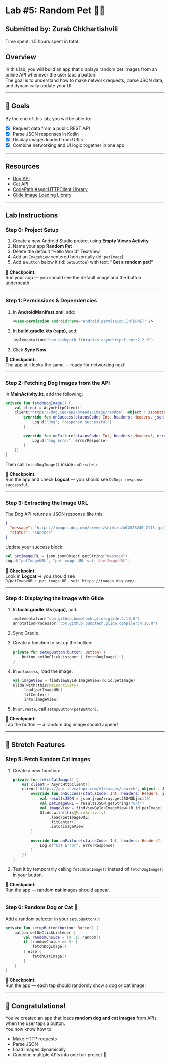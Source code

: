 # Lab #5: Random Pet 🐶🐱
## Submitted by: Zurab Chkhartishvili
Time spent: 1.5 hours spent in total
## Overview

In this lab, you will build an app that displays random pet images from an online API whenever the user taps a button.  
The goal is to understand how to make network requests, parse JSON data, and dynamically update your UI.

---

## 🎯 Goals

By the end of this lab, you will be able to:
- [x] Request data from a public REST API
- [x] Parse JSON responses in Kotlin
- [x] Display images loaded from URLs
- [x] Combine networking and UI logic together in one app

---

## Resources

- [Dog API](https://dog.ceo/dog-api/)
- [Cat API](https://thecatapi.com/)
- [CodePath AsyncHTTPClient Library](https://github.com/codepath/AsyncHttpClient)
- [Glide Image Loading Library](https://github.com/bumptech/glide)

---

## Lab Instructions

### Step 0: Project Setup

1. Create a new Android Studio project using **Empty Views Activity**
2. Name your app **Random Pet**
3. Delete the default “Hello World” TextView
4. Add an `ImageView` centered horizontally (id: `petImage`)
5. Add a `Button` below it (id: `petButton`) with text: **"Get a random pet!"**

🎯 **Checkpoint:**  
Run your app — you should see the default image and the button underneath.

---

### Step 1: Permissions & Dependencies

1. In **AndroidManifest.xml**, add:
    ```xml
    <uses-permission android:name="android.permission.INTERNET" />
    ```
2. In **build.gradle.kts (:app)**, add:
    ```kotlin
    implementation("com.codepath.libraries:asynchttpclient:2.2.0")
    ```
3. Click **Sync Now**

🎯 **Checkpoint:**  
The app still looks the same — ready for networking next!

---

### Step 2: Fetching Dog Images from the API

In **MainActivity.kt**, add the following:

```kotlin
private fun fetchDogImage() {
    val client = AsyncHttpClient()
    client["https://dog.ceo/api/breeds/image/random", object : JsonHttpResponseHandler() {
        override fun onSuccess(statusCode: Int, headers: Headers, json: JSON) {
            Log.d("Dog", "response successful")
        }

        override fun onFailure(statusCode: Int, headers: Headers?, errorResponse: String, throwable: Throwable?) {
            Log.d("Dog Error", errorResponse)
        }
    }]
}
```

Then call `fetchDogImage()` inside `onCreate()`.

🎯 **Checkpoint:**  
Run the app and check **Logcat** — you should see `D/Dog: response successful`.

---

### Step 3: Extracting the Image URL

The Dog API returns a JSON response like this:

```json
{
  "message": "https://images.dog.ceo/breeds/shihtzu/n02086240_2113.jpg",
  "status": "success"
}
```

Update your success block:

```kotlin
val petImageURL = json.jsonObject.getString("message")
Log.d("petImageURL", "pet image URL set: $petImageURL")
```

🎯 **Checkpoint:**  
Look in **Logcat** → you should see  
`D/petImageURL: pet image URL set: https://images.dog.ceo/...`

---

### Step 4: Displaying the Image with Glide

1. In **build.gradle.kts (:app)**, add:
    ```kotlin
    implementation("com.github.bumptech.glide:glide:4.16.0")
    annotationProcessor("com.github.bumptech.glide:compiler:4.16.0")
    ```
2. Sync Gradle.

3. Create a function to set up the button:
    ```kotlin
    private fun setupButton(button: Button) {
        button.setOnClickListener { fetchDogImage() }
    }
    ```

4. In `onSuccess`, load the image:
    ```kotlin
    val imageView = findViewById<ImageView>(R.id.petImage)
    Glide.with(this@MainActivity)
        .load(petImageURL)
        .fitCenter()
        .into(imageView)
    ```

5. In `onCreate`, call `setupButton(petButton)`.

🎯 **Checkpoint:**  
Tap the button — a random dog image should appear!

---

## 🌟 Stretch Features

### Step 5: Fetch Random Cat Images

1. Create a new function:
    ```kotlin
    private fun fetchCatImage() {
        val client = AsyncHttpClient()
        client["https://api.thecatapi.com/v1/images/search", object : JsonHttpResponseHandler() {
            override fun onSuccess(statusCode: Int, headers: Headers, json: JSON) {
                val resultsJSON = json.jsonArray.getJSONObject(0)
                val petImageURL = resultsJSON.getString("url")
                val imageView = findViewById<ImageView>(R.id.petImage)
                Glide.with(this@MainActivity)
                    .load(petImageURL)
                    .fitCenter()
                    .into(imageView)
            }

            override fun onFailure(statusCode: Int, headers: Headers?, errorResponse: String, throwable: Throwable?) {
                Log.d("Cat Error", errorResponse)
            }
        }]
    }
    ```

2. Test it by temporarily calling `fetchCatImage()` instead of `fetchDogImage()` in your button.

🎯 **Checkpoint:**  
Run the app — random **cat** images should appear.

---

### Step 6: Random Dog or Cat 🐾

Add a random selector in your `setupButton()`:

```kotlin
private fun setupButton(button: Button) {
    button.setOnClickListener {
        val randomChoice = (0..1).random()
        if (randomChoice == 0) {
            fetchDogImage()
        } else {
            fetchCatImage()
        }
    }
}
```

🎯 **Checkpoint:**  
Run the app — each tap should randomly show a dog or cat image!

---

## 🎉 Congratulations!

You’ve created an app that loads **random dog and cat images** from APIs when the user taps a button.  
You now know how to:
- Make HTTP requests  
- Parse JSON  
- Load images dynamically  
- Combine multiple APIs into one fun project 🚀
